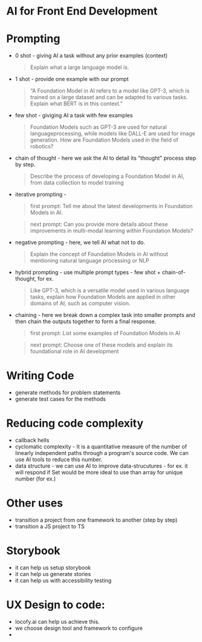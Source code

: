 # AI for Front End Development

# Prompting
- 0 shot - giving AI a task without any prior examples (context)
    > Explain what a large language model is.
- 1 shot - provide one example with our prompt
    > “A Foundation Model in AI refers to a model like GPT-3,
which is trained on a large dataset and can be adapted to various tasks.
Explain what BERT is in this context.”
- few shot - giviging AI a task with few examples
    > Foundation Models such as GPT-3 are used for natural languageprocessing, while models like DALL-E are used for image generation.  How are Foundation Models used in the field of robotics?
- chain of thought - here we ask the AI to detail its "thought" process step by step.
    > Describe the process of developing a Foundation Model in AI, from data collection to model training
- iterative prompting - 
    > first prompt: Tell me about the latest developments in Foundation Models in AI.

    > next prompt: Can you provide more details about these improvements in multi-modal learning within Foundation Models?
- negative prompting - here, we tell AI what not to do.
    > Explain the concept of Foundation Models in AI without mentioning natural language processing or NLP
- hybrid prompting - use multiple prompt types - few shot + chain-of-thought, for ex.
    > Like GPT-3, which is a versatile model used in various language tasks, explain how Foundation Models are applied in other domains of AI, such as computer vision.
- chaining - here we break down a complex task into smaller prompts and then chain the outputs together to form a final response.
    > first prompt: List some examples of Foundation Models in AI

    > next prompt: Choose one of these models and explain its foundational role in AI development

# Writing Code
- generate methods for problem statements
- generate test cases for the methods

# Reducing code complexity
- callback hells
- cyclomatic complexity - It is a quantitative measure of the number of linearly independent paths through a program's source code.  We can use AI tools to reduce this number.
- data structure - we can use AI to improve data-strucutures - for ex. it will respond if Set would be more ideal to use than array for unique number (for ex.)

# Other uses
- transition a project from one framework to another (step by step)
- transition a JS project to TS

# Storybook
- it can help us setup storybook
- it can help us generate stories
- it can help us with accessibility testing

# UX Design to code:
- locofy.ai can help us achieve this.
- we choose design tool and framework to configure
- 